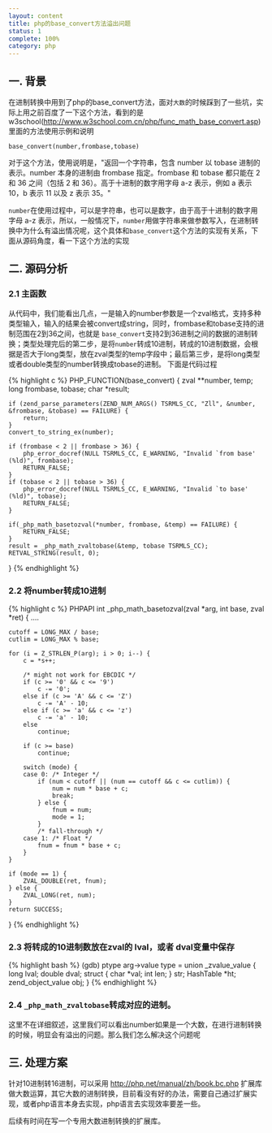 ```yaml
---
layout: content
title: php的base_convert方法溢出问题
status: 1
complete: 100% 
category: php
---
```


## 一. 背景

在进制转换中用到了php的base_convert方法，面对`大数`的时候踩到了一些坑，实际上用之前百度了一下这个方法，看到的是w3school(http://www.w3school.com.cn/php/func_math_base_convert.asp)里面的方法使用示例和说明

`base_convert(number,frombase,tobase)`

对于这个方法，使用说明是，"返回一个字符串，包含 number 以 tobase 进制的表示。number 本身的进制由 frombase 指定。frombase 和 tobase 都只能在 2 和 36 之间（包括 2 和 36）。高于十进制的数字用字母 a-z 表示，例如 a 表示 10，b 表示 11 以及 z 表示 35。"

`number`在使用过程中，可以是字符串，也可以是数字，由于高于十进制的数字用字母 a-z 表示，所以，一般情况下，`number`用做字符串来做参数写入，在进制转换中为什么有溢出情况呢，这个具体和`base_convert`这个方法的实现有关系，下面从源码角度，看一下这个方法的实现


## 二. 源码分析

### 2.1 主函数
从代码中，我们能看出几点，一是输入的number参数是一个zval格式，支持多种类型输入，输入的结果会被convert成string，同时，frombase和tobase支持的进制范围在2到36之间，也就是 `base_convert`支持2到36进制之间的数据的进制转换；类型处理完后的第二步，是将`number`转成10进制，转成的10进制数据，会根据是否大于long类型，放在zval类型的temp字段中；最后第三步，是将long类型或者double类型的number转换成tobase的进制。 下面是代码过程

{% highlight c %}
PHP_FUNCTION(base_convert)
{
	zval **number, temp;
	long frombase, tobase;
	char *result;

	if (zend_parse_parameters(ZEND_NUM_ARGS() TSRMLS_CC, "Zll", &number, &frombase, &tobase) == FAILURE) {
		return;
	}
	convert_to_string_ex(number);
	
	if (frombase < 2 || frombase > 36) {
		php_error_docref(NULL TSRMLS_CC, E_WARNING, "Invalid `from base' (%ld)", frombase);
		RETURN_FALSE;
	}
	if (tobase < 2 || tobase > 36) {
		php_error_docref(NULL TSRMLS_CC, E_WARNING, "Invalid `to base' (%ld)", tobase);
		RETURN_FALSE;
	}

	if(_php_math_basetozval(*number, frombase, &temp) == FAILURE) {
		RETURN_FALSE;
	}
	result = _php_math_zvaltobase(&temp, tobase TSRMLS_CC);
	RETVAL_STRING(result, 0);
} 
{% endhighlight %}


### 2.2 将number转成10进制
{% highlight c %}
PHPAPI int _php_math_basetozval(zval *arg, int base, zval *ret)
{
	....

	cutoff = LONG_MAX / base;
	cutlim = LONG_MAX % base;
	
	for (i = Z_STRLEN_P(arg); i > 0; i--) {
		c = *s++;

		/* might not work for EBCDIC */
		if (c >= '0' && c <= '9') 
			c -= '0';
		else if (c >= 'A' && c <= 'Z') 
			c -= 'A' - 10;
		else if (c >= 'a' && c <= 'z') 
			c -= 'a' - 10;
		else
			continue;

		if (c >= base)
			continue;
		
		switch (mode) {
		case 0: /* Integer */
			if (num < cutoff || (num == cutoff && c <= cutlim)) {
				num = num * base + c;
				break;
			} else {
				fnum = num;
				mode = 1;
			}
			/* fall-through */
		case 1: /* Float */
			fnum = fnum * base + c;
		}	
	}

	if (mode == 1) {
		ZVAL_DOUBLE(ret, fnum);
	} else {
		ZVAL_LONG(ret, num);
	}
	return SUCCESS;
}
{% endhighlight %}


### 2.3  将转成的10进制数放在zval的 lval，或者 dval变量中保存
{% highlight bash %}
(gdb) ptype arg->value
type = union _zvalue_value {
    long lval;
    double dval;
    struct {
        char *val;
        int len;
    } str;
    HashTable *ht;
    zend_object_value obj;
}
{% endhighlight %}

### 2.4 `_php_math_zvaltobase`转成对应的进制。 

这里不在详细叙述，这里我们可以看出number如果是一个大数，在进行进制转换的时候，明显会有溢出的问题。那么我们怎么解决这个问题呢


## 三. 处理方案

针对10进制转16进制，可以采用 http://php.net/manual/zh/book.bc.php 扩展库做大数运算，其它大数的进制转换，目前看没有好的办法，需要自己通过扩展实现，或者php语言本身去实现，php语言去实现效率要差一些。

后续有时间在写一个专用大数进制转换的扩展库。

